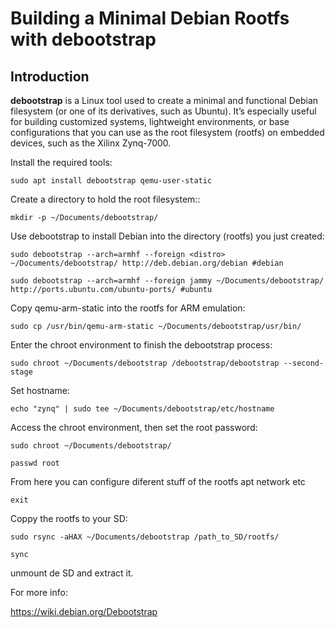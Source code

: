 # Building a Minimal Debian Rootfs with debootstrap

## Introduction

**debootstrap** is a Linux tool used to create a minimal and functional Debian filesystem (or one of its derivatives, such as Ubuntu). It’s especially useful for building customized systems, lightweight environments, or base configurations that you can use as the root filesystem (rootfs) on embedded devices, such as the Xilinx Zynq-7000.

Install the required tools:
```plaintext
sudo apt install debootstrap qemu-user-static
```
Create a directory to hold the root filesystem::
```plaintext
mkdir -p ~/Documents/debootstrap/
```
Use debootstrap to install Debian into the directory (rootfs) you just created:
```plaintext
sudo debootstrap --arch=armhf --foreign <distro> ~/Documents/debootstrap/ http://deb.debian.org/debian #debian
```
```plaintext
sudo debootstrap --arch=armhf --foreign jammy ~/Documents/debootstrap/ http://ports.ubuntu.com/ubuntu-ports/ #ubuntu
```
Copy qemu-arm-static into the rootfs for ARM emulation:
```plaintext
sudo cp /usr/bin/qemu-arm-static ~/Documents/debootstrap/usr/bin/
```
Enter the chroot environment to finish the debootstrap process:
```plaintext
sudo chroot ~/Documents/debootstrap /debootstrap/debootstrap --second-stage
```
Set hostname:
```plaintext
echo "zynq" | sudo tee ~/Documents/debootstrap/etc/hostname
```
Access the chroot environment, then set the root password:
```plaintext
sudo chroot ~/Documents/debootstrap/
```
```plaintext
passwd root
```
From here you can configure diferent stuff of the rootfs apt network etc
```plaintext
exit
```
Coppy the rootfs to your SD:
```plaintext
sudo rsync -aHAX ~/Documents/debootstrap /path_to_SD/rootfs/
```
```plaintext
sync
```

unmount de SD and extract it.

For more info:

https://wiki.debian.org/Debootstrap

